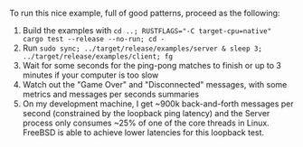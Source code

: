 To run this nice example, full of good patterns, proceed as the following:

  1. Build the examples with `cd ..; RUSTFLAGS="-C target-cpu=native" cargo test --release --no-run; cd -`
  2. Run `sudo sync; ../target/release/examples/server & sleep 3; ../target/release/examples/client; fg`
  3. Wait for some seconds for the ping-pong matches to finish or up to 3 minutes if your computer is too slow
  4. Watch out the "Game Over" and "Disconnected" messages, with some metrics and messages per seconds summaries
  5. On my development machine, I get ~900k back-and-forth messages per second (constrained by the loopback ping latency)
     and the Server process only consumes ~25% of one of the core threads in Linux.
     FreeBSD is able to achieve lower latencies for this loopback test.
